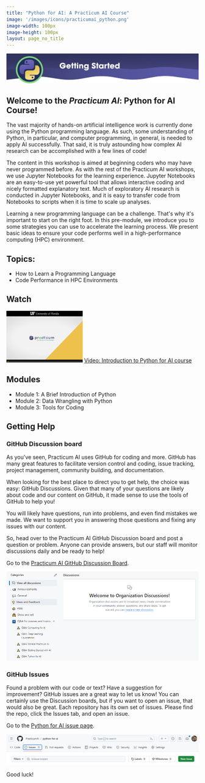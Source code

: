 ```yaml
---
title: "Python for AI: A Practicum AI Course"
image: '/images/icons/practicumai_python.png'
image-width: 100px
image-height: 100px
layout: page_no_title
---
```


![Python for AI Getting started banner](/images/python_for_ai_getting_started.png)

## Welcome to the *Practicum AI*: Python for AI Course! 
The vast majority of hands-on artificial intelligence work is currently done using the Python programming language. As such, some understanding of Python, in particular, and computer programming, in general, is needed to apply AI successfully. That said, it is truly astounding how complex AI research can be accomplished with a few lines of code!

The content in this workshop is aimed at beginning coders who may have never programmed before. As with the rest of the Practicum AI workshops, we use Jupyter Notebooks for the learning experience. Jupyter Notebooks are an easy-to-use yet powerful tool that allows interactive coding and nicely formatted explanatory text. Much of exploratory AI research is conducted in Jupyter Notebooks, and it is easy to transfer code from Notebooks to scripts when it is time to scale up analyses.

Learning a new programming language can be a challenge. That's why it's important to start on the right foot. In this pre-module, we introduce you to some strategies you can use to accelerate the learning process. We present basic ideas to ensure your code performs well in a high-performance computing (HPC) environment.

## Topics:

* How to Learn a Programming Language
* Code Performance in HPC Environments

## Watch

[![Thumbnail screenshot of a Practicum AI video](/images/video_thumbnail.png)](https://mediasite.video.ufl.edu/Mediasite/Play/e7837f162b6e40aca669db3195fe72c71d) [Video: Introduction to Python for AI course](https://mediasite.video.ufl.edu/Mediasite/Play/e7837f162b6e40aca669db3195fe72c71d)

## Modules

* Module 1: A Brief Introduction of Python
* Module 2: Data Wrangling with Python
* Module 3: Tools for Coding

## Getting Help

### GitHub Discussion board

As you've seen, Practicum AI uses GitHub for coding and more. GitHub has many great features to facilitate version control and coding, issue tracking, project management, community building, and documentation.

When looking for the best place to direct you to get help, the choice was easy: GitHub Discussions. Given that many of your questions are likely about code and our content on GitHub, it made sense to use the tools of GitHub to help you!

You will likely have questions, run into problems, and even find mistakes we made. We want to support you in answering those questions and fixing any issues with our content.

So, head over to the Practicum AI GitHub Discussion board and post a question or problem. Anyone can provide answers, but our staff will monitor discussions daily and be ready to help!

Go to the [Practicum AI GitHub Discussion Board](https://github.com/orgs/PracticumAI/discussions).

[![Screenshot of the GitHub Discussion Board](/images/github_discussions.png)](https://github.com/orgs/PracticumAI/discussions)

### GitHub Issues

Found a problem with our code or text? Have a suggestion for improvement? GitHub issues are a great way to let us know! You can certainly use the Discussion boards, but if you want to open an issue, that would also be great. Each repository has its own set of issues. Please find the repo, click the Issues tab, and open an issue.

Go to the [Python for AI issue page](https://github.com/PracticumAI/python-for-ai/issues).

[![Screenshot of the GitHub Issues page](/images/github_issue.png)](https://github.com/PracticumAI/python-for-ai/issues)


Good luck!
